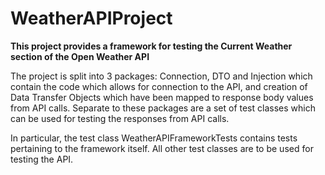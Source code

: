 # WeatherAPIProject

**This project provides a framework for testing the Current Weather section of the Open Weather API**

The project is split into 3 packages: Connection, DTO and Injection which contain the code which allows for connection to the API, and creation of Data Transfer Objects which have been mapped to response body values from API calls. Separate to these packages are a set of test classes which can be used for testing the responses from API calls.

In particular, the test class WeatherAPIFrameworkTests contains tests pertaining to the framework itself. All other test classes are to be used for testing the API.
